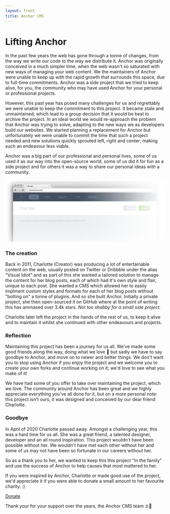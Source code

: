 ```yaml
---
layout: front
title: Anchor CMS
---
```


# Lifting Anchor

In the past few years the web has gone through a tonne of changes, from the way we write our code to the way we distribute it. Anchor was originally conceived in a much simpler time, when the web wasn't so saturated with new ways of managing your web content. We the maintainers of Anchor were unable to keep up with the rapid growth that surrounds this space, due to full-time commitments. Anchor was a side project that we tried to keep alive, for you, the community who may have used Anchor for your personal or professional projects.

However, this past year has posed many challenges for us and regrettably we were unable to keep the commitment to this project. It became stale and unmaintained; which lead to a group decision that it would be best to archive the project. In an ideal world we would re-approach the problem that Anchor was trying to solve, adapting to the new ways we as developers build our websites. We started planning a replacement for Anchor but unfortunately we were unable to commit the time that such a project needed and new solutions quickly sprouted left, right and center; making such an endeavour less viable.

Anchor was a big part of our professional and personal lives, some of us used it as our way into the open-source world, some of us did it for fun as a side project and for others it was a way to share our personal ideas with a community.

![Screenshot of the Anchor CMS UI](/images/screenshot.png)

### The creation

Back in 2011, Charlotte (Creator) was producing a lot of entertainable content on the web, usually posted on Twitter or Dribbble under the alias "Visual Idiot" and as part of this she wanted a tailored solution to manage the content for her blog posts, each of which had it's own style and flair, unique to each post. She wanted a CMS which allowed her to easily implment custom styles and formats for each of her blog posts without "bolting on" a tonne of plugins. And so she built Anchor. Initially a private project, she then open-sourced it on GitHub where at the point of writing this has ammased over 3.4k stars. _Not too shabby for a small side project._

Charlotte later left the project in the hands of the rest of us, to keep it alive and to maintain it whilst she continued with other endeavours and projects.

### Reflection 

Maintaining this project has been a journey for us all. We've made some good friends along the way, doing what we love 💖 but sadly we have to say goodbye to Anchor, and move on to newer and better things. We don't want you to stop using Anchor if you enjoy the project and we welcome you to create your own forks and continue working on it; we'd love to see what you make of it!

We have had some of you offer to take over maintaining the project, which we love. The community around Anchor has been great and we highly appreciate everything you've all done for it, but on a more personal note: this project isn't ours, it was designed and conceived by our dear friend Charlotte.

### Goodbye

In April of 2020 Charlotte passed away. Amongst a challenging year, this was a hard time for us all. She was a great friend, a talented designer, developer and an all round inspiration. This project wouldn't have been possible without her. We wouldn't have met each other without her and some of us may not have been so fortunate in our careers without her.

So as a thank you to her, we wanted to keep this this project "In the family" and use the success of Anchor to help causes that most mattered to her.

If you were inspired by Anchor, Charlotte or made good use of the project, we'd appreciate it if you were able to donate a small amount to her favourite charity. :)

<a class="button" style="margin: 0px !important;" target="_blank" rel="noopener noreferrer" href="https://www.hearingdogs.org.uk/donate">Donate</a>
<br/>

Thank your for your support over the years, the Anchor CMS team ⚓️💖
